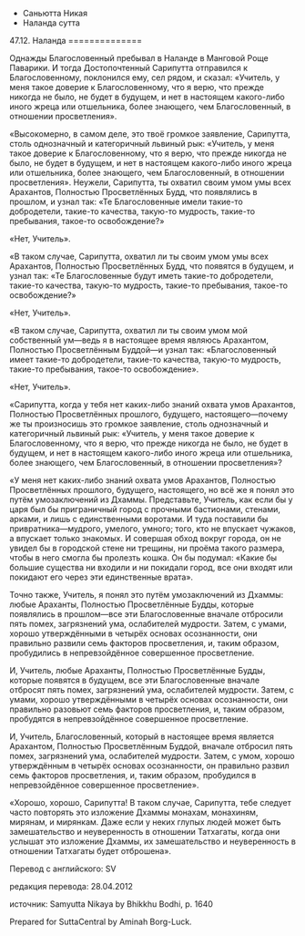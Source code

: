 









* Саньютта Никая
* Наланда сутта


47\.12\. Наланда
\=\=\=\=\=\=\=\=\=\=\=\=\=\=



Однажды Благословенный пребывал в Наланде в Манговой Роще Паварики\. И тогда Достопочтенный Сарипутта отправился к Благословенному, поклонился ему, сел рядом, и сказал: «Учитель, у меня такое доверие к Благословенному, что я верю, что прежде никогда не было, не будет в будущем, и нет в настоящем какого\-либо иного жреца или отшельника, более знающего, чем Благословенный, в отношении просветления»\.


«Высокомерно, в самом деле, это твоё громкое заявление, Сарипутта, столь однозначный и категоричный львиный рык: «Учитель, у меня такое доверие к Благословенному, что я верю, что прежде никогда не было, не будет в будущем, и нет в настоящем какого\-либо иного жреца или отшельника, более знающего, чем Благословенный, в отношении просветления»\. Неужели, Сарипутта, ты охватил своим умом умы всех Арахантов, Полностью Просветлённых Будд, что появлялись в прошлом, и узнал так: «Те Благословенные имели такие\-то добродетели, такие\-то качества, такую\-то мудрость, такие\-то пребывания, такое\-то освобождение?»


«Нет, Учитель»\.


«В таком случае, Сарипутта, охватил ли ты своим умом умы всех Арахантов, Полностью Просветлённых Будд, что появятся в будущем, и узнал так: «Те Благословенные будут иметь такие\-то добродетели, такие\-то качества, такую\-то мудрость, такие\-то пребывания, такое\-то освобождение?»


«Нет, Учитель»\.


«В таком случае, Сарипутта, охватил ли ты своим умом мой собственный ум—ведь я в настоящее время являюсь Арахантом, Полностью Просветлённым Буддой—и узнал так: «Благословенный имеет такие\-то добродетели, такие\-то качества, такую\-то мудрость, такие\-то пребывания, такое\-то освобождение»\.


«Нет, Учитель»\.


«Сарипутта, когда у тебя нет каких\-либо знаний охвата умов Арахантов, Полностью Просветлённых прошлого, будущего, настоящего—почему же ты произносишь это громкое заявление, столь однозначный и категоричный львиный рык: «Учитель, у меня такое доверие к Благословенному, что я верю, что прежде никогда не было, не будет в будущем, и нет в настоящем какого\-либо иного жреца или отшельника, более знающего, чем Благословенный, в отношении просветления»?


«У меня нет каких\-либо знаний охвата умов Арахантов, Полностью Просветлённых прошлого, будущего, настоящего, но всё же я понял это путём умозаключений из Дхаммы\. Представьте, Учитель, как если бы у царя был бы приграничный город с прочными бастионами, стенами, арками, и лишь с единственными воротами\. И туда поставили бы привратника—мудрого, умелого, умного; того, кто не впускает чужаков, а впускает только знакомых\. И совершая обход вокруг города, он не увидел бы в городской стене ни трещины, ни проёма такого размера, чтобы в него смогла бы пролезть кошка\. Он бы подумал: «Какие бы большие существа ни входили и ни покидали город, все они входят или покидают его через эти единственные врата»\.


Точно также, Учитель, я понял это путём умозаключений из Дхаммы: любые Араханты, Полностью Просветлённые Будды, которые появлялись в прошлом—все эти Благословенные вначале отбросили пять помех, загрязнений ума, ослабителей мудрости\. Затем, с умами, хорошо утверждёнными в четырёх основах осознанности, они правильно развили семь факторов просветления, и, таким образом, пробудились в непревзойдённое совершенное просветление\.


И, Учитель, любые Араханты, Полностью Просветлённые Будды, которые появятся в будущем, все эти Благословенные вначале отбросят пять помех, загрязнений ума, ослабителей мудрости\. Затем, с умами, хорошо утверждёнными в четырёх основах осознанности, они правильно разовьют семь факторов просветления, и, таким образом, пробудятся в непревзойдённое совершенное просветление\.


И, Учитель, Благословенный, который в настоящее время является Арахантом, Полностью Просветлённым Буддой, вначале отбросил пять помех, загрязнений ума, ослабителей мудрости\. Затем, с умом, хорошо утверждённым в четырёх основах осознанности, он правильно развил семь факторов просветления, и, таким образом, пробудился в непревзойдённое совершенное просветление»\.


«Хорошо, хорошо, Сарипутта\! В таком случае, Сарипутта, тебе следует часто повторять это изложение Дхаммы монахам, монахиням, мирянам, и мирянкам\. Даже если у неких глупых людей может быть замешательство и неуверенность в отношении Татхагаты, когда они услышат это изложение Дхаммы, их замешательство и неуверенность в отношении Татхагаты будет отброшена»\.



Перевод с английского: SV


редакция перевода: 28\.04\.2012


источник: Samyutta Nikaya by Bhikkhu Bodhi, p\. 1640


Prepared for SuttaCentral by Aminah Borg\-Luck\.






